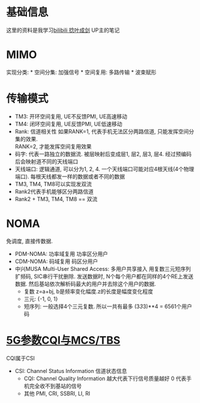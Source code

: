 # 基础信息
这里的资料是我学习[bilibili 捻叶成剑](https://space.bilibili.com/416296286/video) UP主的笔记

# MIMO
实现分类:
    * 空间分集: 加强信号
    * 空间复用: 多路传输
    * 波束赋形

# 传输模式
* TM3: 开环空间复用, UE不反馈PMI, UE高速移动
* TM4: 闭环空间复用, UE反馈PMI, UE低速移动
* Rank: 信道相关性
如果RANK=1, 代表手机无法区分两路信道, 只能发挥空间分集的效果.  
RANK=2, 才能发挥空间复用效果
* 码字: 代表一路独立的数据流. 被层映射后变成层1, 层2, 层3, 层4. 经过预编码后会映射道不同的天线端口
* 天线端口:
逻辑通道, 可以分为1, 2, 4. 一个天线端口可能对应4根天线(4个物理端口). 每根天线都发一样的数据或者不同的数据
* TM3, TM4, TM8可以实现发双流
* Rank2代表手机能够区分两路信道
* Rank2 + TM3, TM4, TM8 == 双流

# NOMA
免调度, 直接传数据. 
* PDM-NOMA: 功率域复用 功率区分用户
* CDM-NOMA: 码域复用 码区分用户
* 中兴MUSA Multi-User Shared Access: 多用户共享接入
用复数三元短序列扩频码, SIC串行干扰删除.
发送数据时, N个每个用户都在同样的4个RE上发送数据.
然后基站依次解析码最大的用户并去除这个用户的数据. 
    * 复数 z=a+bj, b是频率变化幅度.z的长度是幅度变化程度
    * 三元: {-1, 0, 1}
    * 短序列: 一般选择4个三元复数. 所以一共有最多 (3*3*3)**4 = 6561个用户码

# [5G参数CQI与MCS/TBS](https://www.bilibili.com/video/BV1684y1B7pU/)
CQI属于CSI
* CSI: Channel Status Information 信道状态信息
    * CQI: Channel Quality Information 越大代表下行信号质量越好
    0 代表手机完全收不到基站的信号
    * 其他 PMI, CRI, SSBRI, LI, RI
